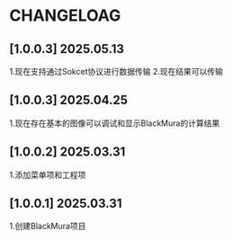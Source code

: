 # CHANGELOAG

## [1.0.0.3] 2025.05.13

1.现在支持通过Sokcet协议进行数据传输
2.现在结果可以传输

## [1.0.0.3] 2025.04.25

1.现在存在基本的图像可以调试和显示BlackMura的计算结果

## [1.0.0.2] 2025.03.31

1.添加菜单项和工程项

## [1.0.0.1] 2025.03.31

1.创建BlackMura项目
